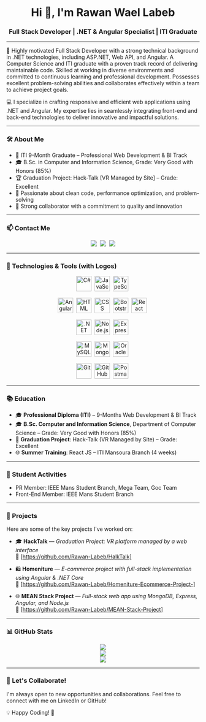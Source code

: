 <h1 align="center">Hi 👋, I'm Rawan Wael Labeb</h1>
<h3 align="center">Full Stack Developer | .NET & Angular Specialist | ITI Graduate</h3>

---

🌟 Highly motivated Full Stack Developer with a strong technical background in .NET technologies, including ASP.NET, Web API, and Angular. A Computer Science and ITI graduate with a proven track record of delivering maintainable code. Skilled at working in diverse environments and committed to continuous learning and professional development. Possesses excellent problem-solving abilities and collaborates effectively within a team to achieve project goals.

💻 I specialize in crafting responsive and efficient web applications using .NET and Angular. My expertise lies in seamlessly integrating front-end and back-end technologies to deliver innovative and impactful solutions.

---

### 🛠 About Me

- 🔹 ITI 9-Month Graduate – Professional Web Development & BI Track  
- 🎓 B.Sc. in Computer and Information Science, Grade: Very Good with Honors (85%)  
- 🏆 Graduation Project: Hack-Talk [VR Managed by Site] – Grade: Excellent  
- 🧠 Passionate about clean code, performance optimization, and problem-solving  
- 🤝 Strong collaborator with a commitment to quality and innovation  

---



### 📫 Contact Me

<p align="center">
  <a href="mailto:rawanwaellabeb@gmail.com"><img src="https://img.shields.io/badge/Email-D14836?style=for-the-badge&logo=gmail&logoColor=white"/></a>&nbsp;
  <a href="https://www.linkedin.com/in/rawanlabeb/" target="_blank"><img src="https://img.shields.io/badge/LinkedIn-0077B5?style=for-the-badge&logo=linkedin&logoColor=white"/></a>&nbsp;
  <a href="https://github.com/Rawan-labeb" target="_blank"><img src="https://img.shields.io/badge/GitHub-000?style=for-the-badge&logo=github&logoColor=white"/></a>
</p>

---

### 🚀 Technologies & Tools (with Logos)

<div align="center">

  <!-- Languages -->
  <img src="https://cdn.jsdelivr.net/gh/devicons/devicon/icons/csharp/csharp-original.svg" title="C#" alt="C#" width="40" height="40"/>&nbsp;
  <img src="https://cdn.jsdelivr.net/gh/devicons/devicon/icons/javascript/javascript-original.svg" title="JavaScript" alt="JavaScript" width="40" height="40"/>&nbsp;
  <img src="https://cdn.jsdelivr.net/gh/devicons/devicon/icons/typescript/typescript-original.svg" title="TypeScript" alt="TypeScript" width="40" height="40"/>&nbsp;

  <!-- Front-End -->
  <img src="https://cdn.jsdelivr.net/gh/devicons/devicon/icons/angularjs/angularjs-original.svg" title="Angular" alt="Angular" width="40" height="40"/>&nbsp;
  <img src="https://cdn.jsdelivr.net/gh/devicons/devicon/icons/html5/html5-original.svg" title="HTML5" alt="HTML" width="40" height="40"/>&nbsp;
  <img src="https://cdn.jsdelivr.net/gh/devicons/devicon/icons/css3/css3-original.svg" title="CSS3" alt="CSS" width="40" height="40"/>&nbsp;
  <img src="https://cdn.jsdelivr.net/gh/devicons/devicon/icons/bootstrap/bootstrap-original.svg" title="Bootstrap" alt="Bootstrap" width="40" height="40"/>&nbsp;
  <img src="https://cdn.jsdelivr.net/gh/devicons/devicon/icons/react/react-original.svg" title="React" alt="React" width="40" height="40"/>&nbsp;

  <!-- Back-End -->
  <img src="https://cdn.jsdelivr.net/gh/devicons/devicon/icons/dot-net/dot-net-original.svg" title=".NET" alt=".NET" width="40" height="40"/>&nbsp;
  <img src="https://cdn.jsdelivr.net/gh/devicons/devicon/icons/nodejs/nodejs-original.svg" title="Node.js" alt="Node.js" width="40" height="40"/>&nbsp;
  <img src="https://cdn.jsdelivr.net/gh/devicons/devicon/icons/express/express-original.svg" title="Express" alt="Express" width="40" height="40"/>&nbsp;

  <!-- Databases -->
  <img src="https://cdn.jsdelivr.net/gh/devicons/devicon/icons/mysql/mysql-original.svg" title="MySQL" alt="MySQL" width="40" height="40"/>&nbsp;
  <img src="https://cdn.jsdelivr.net/gh/devicons/devicon/icons/mongodb/mongodb-original.svg" title="MongoDB" alt="MongoDB" width="40" height="40"/>&nbsp;
  <img src="https://cdn.jsdelivr.net/gh/devicons/devicon/icons/oracle/oracle-original.svg" title="Oracle" alt="Oracle" width="40" height="40"/>&nbsp;

  <!-- Tools -->
  <img src="https://cdn.jsdelivr.net/gh/devicons/devicon/icons/git/git-original.svg" title="Git" alt="Git" width="40" height="40"/>&nbsp;
  <img src="https://cdn.jsdelivr.net/gh/devicons/devicon/icons/github/github-original.svg" title="GitHub" alt="GitHub" width="40" height="40"/>&nbsp;
  <img src="https://cdn.jsdelivr.net/gh/devicons/devicon/icons/postman/postman-original.svg" title="Postman" alt="Postman" width="40" height="40"/>&nbsp;

</div>

---

### 📚 Education

- 🎓 **Professional Diploma (ITI)** – 9-Months Web Development & BI Track  
- 🎓 **B.Sc. Computer and Information Science**, Department of Computer Science – Grade: Very Good with Honors (85%)  
- 📘 **Graduation Project**: Hack-Talk (VR Managed by Site) – Grade: Excellent  
- 🌐 **Summer Training**: React JS – ITI Mansoura Branch (4 weeks)

---

### 🌟 Student Activities

- PR Member: IEEE Mans Student Branch, Mega Team, Goc Team  
- Front-End Member: IEEE Mans Student Branch


---

### 📌 Projects

Here are some of the key projects I've worked on:

- 🎓 **HackTalk** — *Graduation Project: VR platform managed by a web interface*  
  🔗 [https://github.com/Rawan-Labeb/HalkTalk]

- 🛍️ **Homeniture** — *E-commerce project with full-stack implementation using Angular & .NET Core*  
  🔗 [https://github.com/Rawan-Labeb/Homeniture-Ecommerce-Project-]

- 🌐 **MEAN Stack Project** — *Full-stack web app using MongoDB, Express, Angular, and Node.js*  
  🔗 [https://github.com/Rawan-Labeb/MEAN-Stack-Project]

  
---

### 📊 GitHub Stats

<p align="center">
  <img src="https://github-readme-stats.vercel.app/api?username=Rawan-Labeb&show_icons=true&theme=radical" />
  <br />
  <img src="https://github-readme-streak-stats.herokuapp.com/?user=Rawan-Labeb&theme=radical" />
  <br />
  <img src="https://github-readme-stats.vercel.app/api/top-langs/?username=Rawan-Labeb&layout=compact&theme=radical" />
</p>


---

### 🤝 Let's Collaborate!

I'm always open to new opportunities and collaborations. Feel free to connect with me on LinkedIn or GitHub!

💡 Happy Coding! 🚀
